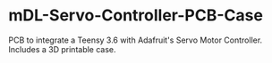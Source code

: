 # mDL-Servo-Controller-PCB-Case
PCB to integrate a Teensy 3.6 with Adafruit's Servo Motor Controller. Includes a 3D printable case.
